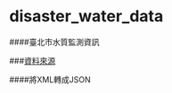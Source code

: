 # disaster_water_data
####臺北市水質監測資訊

###[資料來源](http://data.taipei/opendata/datalist/datasetMeta?oid=961ca397-4a59-45e8-b312-697f26b059dc)

####將XML轉成JSON
